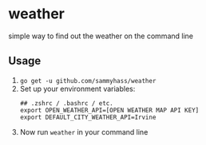 # weather
simple way to find out the weather on the command line

## Usage

1. `go get -u github.com/sammyhass/weather`
1. Set up your environment variables:
    ```shell script
    ## .zshrc / .bashrc / etc.
    export OPEN_WEATHER_API=[OPEN WEATHER MAP API KEY]
    export DEFAULT_CITY_WEATHER_API=Irvine
    ```
1. Now run `weather` in your command line
